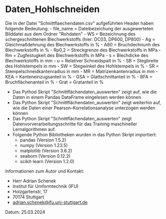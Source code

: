 # Daten_Hohlschneiden


Die in der Datei "Schnittflaechendaten.csv" aufgeführten Header haben folgende Bedeutung:
	- file_name = Dateibezeichung der ausgewerteten Bilddatei aus dem Ordner "Rohdaten"
	- WS = Bezeichnung des schergeschnittenen Blechwerkstoffs (hier: DC03, DP600, DP800) 
	- Ag = Gleichmaßdehnung des Blechwerkstoffs in %
	- A80 = Bruchdechnunh des Blechwerkstoffs in %
	- Rp0,2 = Streckgrenze des Blechwerkstoffs in MPa
	- Rm = Zugfestugkeit des Blechwerkstoffs in MPa
	- s = Blechdicke des Blechwerkstoffs in mm 
	- u = Relativer Schneidspalt in %
	- SB = Stegbreite des Hohlstempels in mm 
	- SW = Stegwinkel des Hohlstempels in %
	- SR = Stempelschneidkantenradius in mm 
	- MR = Matrizenkantenradius in mm
	- KEA = Kanteneinzugsanteil in % 
	- GSA = Glattschnittanteil in %
	- BFA = Bruchflächenanteil in %
	- Grat = Gratanteil in %

- Das Pythod Skript "Schnittflächendaten_auswerten" zeigt auf, wie die Daten in einem Pandas DataFrame eingelesen werden können 
- Das Python Skript "Schnittflächendaten_auswerten" zeigt weiterhin auf, wie die Daten einer Pearson-Korrelationsanalyse unterzogen werden können
- Das Python Skript "Schnittflächendaten_auswerten" zeigt Datenvorverarbeitungsschritte für das Training maschineller Lernalgorithmen auf. 
- Folgende Python Bibliotheken wurden in das Python Skript importiert:
	- pandas (Version 1.5.2)
	- numpy (Version 1.23.5)
	- matplotlib (Version 3.6.2)
	- seaborn (Version 0.12.2)
	- scikit-learn (Version 1.2.0)
 
Informationen zum Autor und Kontakt: 
- Herr Adrian Schenek
- Institut für Umformtechnik (IFU)
- Holzgartenstr, 17
- 70174 Stuttgart 
- adrian.schenek@ifu.uni-stuttgart.de

Datum: 25.03.2024  
